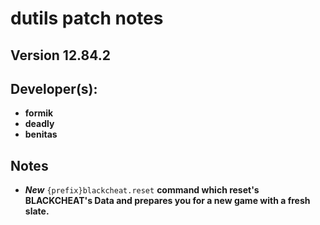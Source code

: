 

#
# dutils patch notes

## Version 12.84.2

## Developer(s):
- **formik**
- **deadly**
- **benitas**




## Notes

- **_New_** `{prefix}blackcheat.reset` **command which reset's BLACKCHEAT's Data and prepares you for a new game
with a fresh slate.**

#


